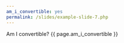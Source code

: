 ```yaml
---
am_i_convertible: yes
permalink: /slides/example-slide-7.php
---
```


Am I convertible? {{ page.am_i_convertible }}
